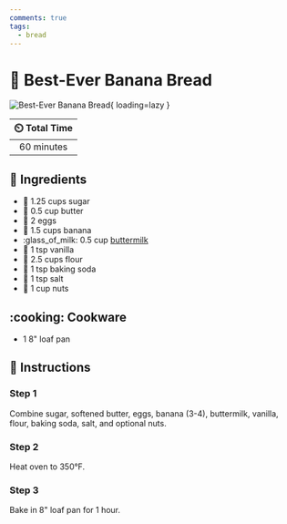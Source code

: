 ```yaml
---
comments: true
tags:
  - bread
---
```

# :banana: Best-Ever Banana Bread

![Best-Ever Banana Bread](../assets/images/best-ever-banana-bread.jpg){ loading=lazy }

| :timer_clock: Total Time |
|:-----------------------: |
| 60 minutes |

## :salt: Ingredients

- :candy: 1.25 cups sugar
- :butter: 0.5 cup butter
- :egg: 2 eggs
- :banana: 1.5 cups banana
- :glass_of_milk: 0.5 cup [buttermilk][1]
- :icecream: 1 tsp vanilla
- :ear_of_rice: 2.5 cups flour
- :cup_with_straw: 1 tsp baking soda
- :salt: 1 tsp salt
- :chestnut: 1 cup nuts

## :cooking: Cookware

- 1 8" loaf pan

## :pencil: Instructions

### Step 1

Combine sugar, softened butter, eggs, banana (3-4), buttermilk, vanilla, flour, baking soda, salt, and optional nuts.

### Step 2

Heat oven to 350°F.

### Step 3

Bake in 8" loaf pan for 1 hour.

[1]: <../ingredients/buttermilk.md>
